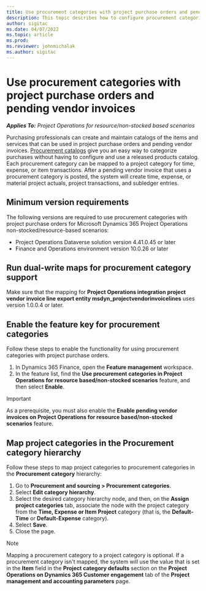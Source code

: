 ```yaml
---
title: Use procurement categories with project purchase orders and pending vendor invoices
description: This topic describes how to configure procurement categories that can be used with project purchase orders and pending vendor invoices.
author: sigitac
ms.date: 04/07/2022
ms.topic: article
ms.prod:
ms.reviewer: johnmichalak 
ms.author: sigitac
---
```


# Use procurement categories with project purchase orders and pending vendor invoices

_**Applies To:** Project Operations for resource/non-stocked based scenarios_

Purchasing professionals can create and maintain catalogs of the items and services that can be used in project purchase orders and pending vendor invoices. [Procurement catalogs](/dynamics365/supply-chain/procurement/procurement-catalogs) give you an easy way to categorize purchases without having to configure and use a released products catalog. Each procurement category can be mapped to a project category for time, expense, or item transactions. After a pending vendor invoice that uses a procurement category is posted, the system will create time, expense, or material project actuals, project transactions, and subledger entries.

## Minimum version requirements

The following versions are required to use procurement categories with project purchase orders for Microsoft Dynamics 365 Project Operations non-stocked/resource-based scenarios:

- Project Operations Dataverse solution version 4.41.0.45 or later
- Finance and Operations environment version 10.0.26 or later

## Run dual-write maps for procurement category support

Make sure that the mapping for **Project Operations integration project vendor invoice line export entity msdyn\_projectvendorinvoicelines** uses version 1.0.0.4 or later.

## Enable the feature key for procurement categories

Follow these steps to enable the functionality for using procurement categories with project purchase orders.

1. In Dynamics 365 Finance, open the **Feature management** workspace.
1. In the feature list, find the **Use procurement categories in Project Operations for resource based/non-stocked scenarios** feature, and then select **Enable**.

> [!IMPORTANT]
> As a prerequisite, you must also enable the **Enable pending vendor invoices on Project Operations for resource based/non-stocked scenarios** feature.

## Map project categories in the Procurement category hierarchy

Follow these steps to map project categories to procurement categories in the **Procurement category** hierarchy:

1. Go to **Procurement and sourcing \> Procurement categories**.
1. Select **Edit category hierarchy**.
1. Select the desired category hierarchy node, and then, on the **Assign project categories** tab, associate the node with the project category from the **Time, Expense or Item Project** category (that is, the **Default-Time** or **Default-Expense** category).
1. Select **Save**.
1. Close the page.

> [!NOTE]
> Mapping a procurement category to a project category is optional. If a procurement category isn't mapped, the system will use the value that is set in the **Item** field in the **Project category defaults** section on the **Project Operations on Dynamics 365 Customer engagement** tab of the **Project management and accounting parameters** page.
